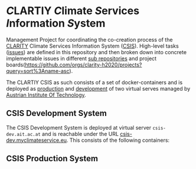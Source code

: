# *C*LARTIY *C*limate *S*ervices *I*nformation *S*ystem

Management Project for coordinating the co-creation process of the [CLARITY](https://clarity-h2020.eu/) Climate Services Information System ([CSIS](https://csis.myclimateservice.eu/)). High-level tasks ([issues](https://github.com/clarity-h2020/csis/issues)) are defined in this repository and then broken down into concrete implementable issues in different [sub repositories](https://github.com/clarity-h2020/repositories) and project boards(https://github.com/orgs/clarity-h2020/projects?query=sort%3Aname-asc).

The CLARTIY CSIS as such consists of a set of docker-containers and is deployed as [production](https://csis.myclimateservice.eu/) and [development](https://csis-dev.myclimateservice.eu/) of two virtual serves managed by [Austrian Institute Of Technology](https://www.ait.ac.at/).

## CSIS Development System

The CSIS Development System is deployed at virtual server `csis-dev.ait.ac.at` and is reachable under the URL [csis-dev.myclimateservice.eu](https://csis.myclimateservice.eu/). This consists of the following containers:

### 


## CSIS Production System
